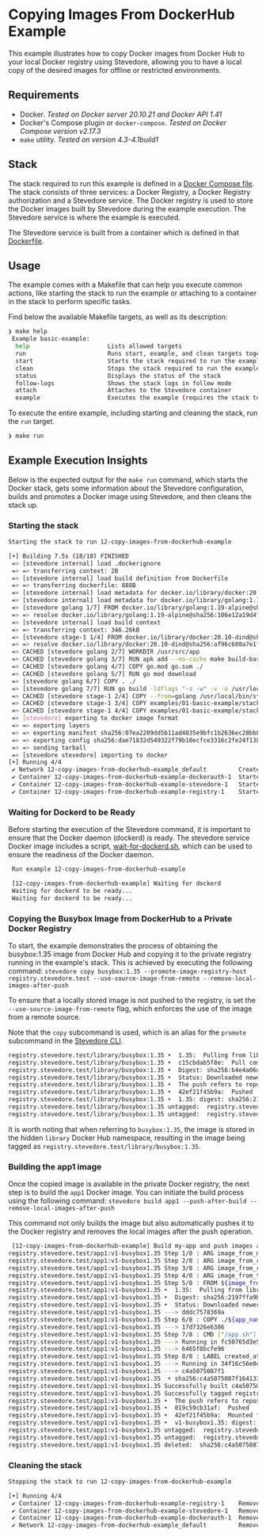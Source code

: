 # Copying Images From DockerHub Example

This example illustrates how to copy Docker images from Docker Hub to your local Docker registry using Stevedore, allowing you to have a local copy of the desired images for offline or restricted environments.

## Requirements
- Docker. _Tested on Docker server 20.10.21 and Docker API 1.41_
- Docker's Compose plugin or `docker-compose`. _Tested on Docker Compose version v2.17.3_
- `make` utility. _Tested on version 4.3-4.1build1_

## Stack
The stack required to run this example is defined in a [Docker Compose file](./docker-compose.yml). The stack consists of three services: a Docker Registry, a Docker Registry authorization and a Stevedore service. The Docker registry is used to store the Docker images built by Stevedore during the example execution. The Stevedore service is where the example is executed.

The Stevedore service is built from a container which is defined in that [Dockerfile](stack/stevedore/Dockerfile).

## Usage
The example comes with a Makefile that can help you execute common actions, like starting the stack to run the example or attaching to a container in the stack to perform specific tasks.

Find below the available Makefile targets, as well as its description:
```sh
❯ make help
 Example basic-example:
  help                      Lists allowed targets
  run                       Runs start, example, and clean targets together
  start                     Starts the stack required to run the example
  clean                     Stops the stack required to run the example
  status                    Displays the status of the stack
  follow-logs               Shows the stack logs in follow mode
  attach                    Attaches to the Stevedore container
  example                   Executes the example (requires the stack to be started)
```

To execute the entire example, including starting and cleaning the stack, run the `run` target.
```sh
❯ make run
```

## Example Execution Insights
Below is the expected output for the `make run` command, which starts the Docker stack, gets some information about the Stevedore configuration, builds and promotes a Docker image using Stevedore, and then cleans the stack up.

### Starting the stack
```sh
Starting the stack to run 12-copy-images-from-dockerhub-example

[+] Building 7.5s (18/18) FINISHED
 => [stevedore internal] load .dockerignore                                                                                                                          0.0s
 => => transferring context: 2B                                                                                                                                      0.0s
 => [stevedore internal] load build definition from Dockerfile                                                                                                       0.0s
 => => transferring dockerfile: 888B                                                                                                                                 0.0s
 => [stevedore internal] load metadata for docker.io/library/docker:20.10-dind                                                                                       1.3s
 => [stevedore internal] load metadata for docker.io/library/golang:1.19-alpine                                                                                      1.8s
 => [stevedore golang 1/7] FROM docker.io/library/golang:1.19-alpine@sha256:106e12a19d4f8360c7dea4c08ef6ab7b62ec153972c77e099998eff9cb87e4f0                         0.0s
 => => resolve docker.io/library/golang:1.19-alpine@sha256:106e12a19d4f8360c7dea4c08ef6ab7b62ec153972c77e099998eff9cb87e4f0                                          0.0s
 => [stevedore internal] load build context                                                                                                                          0.1s
 => => transferring context: 346.26kB                                                                                                                                0.0s
 => [stevedore stage-1 1/4] FROM docker.io/library/docker:20.10-dind@sha256:af96c680a7e1f853ebdd50c1e0577e5df4089b033102546dd6417419564df3b5                         0.0s
 => => resolve docker.io/library/docker:20.10-dind@sha256:af96c680a7e1f853ebdd50c1e0577e5df4089b033102546dd6417419564df3b5                                           0.0s
 => CACHED [stevedore golang 2/7] WORKDIR /usr/src/app                                                                                                               0.0s
 => CACHED [stevedore golang 3/7] RUN apk add --no-cache make build-base                                                                                             0.0s
 => CACHED [stevedore golang 4/7] COPY go.mod go.sum ./                                                                                                              0.0s
 => CACHED [stevedore golang 5/7] RUN go mod download                                                                                                                0.0s
 => [stevedore golang 6/7] COPY . ./                                                                                                                                 0.5s
 => [stevedore golang 7/7] RUN go build -ldflags "-s -w" -v -o /usr/local/bin/stevedore ./cmd/stevedore.go                                                           4.6s
 => CACHED [stevedore stage-1 2/4] COPY --from=golang /usr/local/bin/stevedore /usr/local/bin/stevedore                                                              0.0s
 => CACHED [stevedore stage-1 3/4] COPY examples/01-basic-example/stack/stevedore/entrypoint.sh /usr/local/bin/entrypoint.sh                                         0.0s
 => CACHED [stevedore stage-1 4/4] COPY examples/01-basic-example/stack/stevedore/wait-for-dockerd.sh /usr/local/bin/wait-for-dockerd.sh                             0.0s
 => [stevedore] exporting to docker image format                                                                                                                     0.4s
 => => exporting layers                                                                                                                                              0.0s
 => => exporting manifest sha256:07ea2209dd5b11ad4035e9bfc1b2636ec28bb81b1feec1e99ec14c7d718880a3                                                                    0.0s
 => => exporting config sha256:dae71832d549322f79b10ecfce3316c2fe24f138db41e5921f7921c20b628e13                                                                      0.0s
 => => sending tarball                                                                                                                                               0.4s
 => [stevedore stevedore] importing to docker                                                                                                                        0.0s
[+] Running 4/4
 ✔ Network 12-copy-images-from-dockerhub-example_default         Created                                                                                             0.1s
 ✔ Container 12-copy-images-from-dockerhub-example-dockerauth-1  Started                                                                                             0.6s
 ✔ Container 12-copy-images-from-dockerhub-example-stevedore-1   Started                                                                                             0.6s
 ✔ Container 12-copy-images-from-dockerhub-example-registry-1    Started                                                                                             0.8s
```

### Waiting for Dockerd to be Ready
Before starting the execution of the Stevedore command, it is important to ensure that the Docker daemon (dockerd) is ready. The stevedore service Docker image includes a script, [wait-for-dockerd.sh](./stack/stevedore/wait-for-dockerd.sh), which can be used to ensure the readiness of the Docker daemon.
```sh
 Run example 12-copy-images-from-dockerhub-example

 [12-copy-images-from-dockerhub-example] Waiting for dockerd
 Waiting for dockerd to be ready...
 Waiting for dockerd to be ready...
```

### Copying the Busybox Image from DockerHub to a Private Docker Registry
To start, the example demonstrates the process of obtaining the busybox:1.35 image from Docker Hub and copying it to the private registry running in the example's stack. This is achieved by executing the following command:
`stevedore copy busybox:1.35 --promote-image-registry-host registry.stevedore.test --use-source-image-from-remote --remove-local-images-after-push`

To ensure that a locally stored image is not pushed to the registry, is set the `--use-source-image-from-remote` flag, which enforces the use of the image from a remote source.

Note that the `copy` subcommand is used, which is an alias for the `promote` subcommand in the [Stevedore CLI](https://gostevedore.github.io/docs/reference-guide/cli/#promote). 

```sh
registry.stevedore.test/library/busybox:1.35 ‣  1.35:  Pulling from library/busybox
registry.stevedore.test/library/busybox:1.35 ‣  c15cbdab5f8e:  Pull complete
registry.stevedore.test/library/busybox:1.35 ‣  Digest: sha256:b4e4a06de46acc0958cd93e2eeb769077d255f06a7c3a91196509c16b7bc989e
registry.stevedore.test/library/busybox:1.35 ‣  Status: Downloaded newer image for busybox:1.35
registry.stevedore.test/library/busybox:1.35 ‣  The push refers to repository [registry.stevedore.test/library/busybox]
registry.stevedore.test/library/busybox:1.35 ‣  42ef21f45b9a:  Pushed
registry.stevedore.test/library/busybox:1.35 ‣  1.35: digest: sha256:2197ffa9bd16c893488bc26712a9dd28826daf2abb1a1dabf554fe32615a541d size: 528
registry.stevedore.test/library/busybox:1.35 untagged:  registry.stevedore.test/library/busybox:1.35
registry.stevedore.test/library/busybox:1.35 untagged:  registry.stevedore.test/library/busybox@sha256:2197ffa9bd16c893488bc26712a9dd28826daf2abb1a1dabf554fe32615a541d
```

It is worth noting that when referring to `busybox:1.35`, the image is stored in the hidden `library` Docker Hub namespace, resulting in the image being tagged as `registry.stevedore.test/library/busybox:1.35`.

### Building the app1 image
Once the copied image is available in the private Docker registry, the next step is to build the `app1` Docker image. You can initiate the build process using the following command:
`stevedore build app1 --push-after-build --remove-local-images-after-push`

This command not only builds the image but also automatically pushes it to the Docker registry and removes the local images after the push operation.
```sh
 [12-copy-images-from-dockerhub-example] Build my-app and push images after build
registry.stevedore.test/app1:v1-busybox1.35 Step 1/8 : ARG image_from_name
registry.stevedore.test/app1:v1-busybox1.35 Step 2/8 : ARG image_from_registry_host
registry.stevedore.test/app1:v1-busybox1.35 Step 3/8 : ARG image_from_registry_namespace
registry.stevedore.test/app1:v1-busybox1.35 Step 4/8 : ARG image_from_tag
registry.stevedore.test/app1:v1-busybox1.35 Step 5/8 : FROM ${image_from_registry_host}/${image_from_registry_namespace}/${image_from_name}:${image_from_tag}
registry.stevedore.test/app1:v1-busybox1.35 ‣  1.35:  Pulling from library/busybox
registry.stevedore.test/app1:v1-busybox1.35 ‣  Digest: sha256:2197ffa9bd16c893488bc26712a9dd28826daf2abb1a1dabf554fe32615a541d
registry.stevedore.test/app1:v1-busybox1.35 ‣  Status: Downloaded newer image for registry.stevedore.test/library/busybox:1.35
registry.stevedore.test/app1:v1-busybox1.35 ---> dddc7578369a
registry.stevedore.test/app1:v1-busybox1.35 Step 6/8 : COPY ./${app_name}/app.sh /app.sh
registry.stevedore.test/app1:v1-busybox1.35 ---> 17d7326e6386
registry.stevedore.test/app1:v1-busybox1.35 Step 7/8 : CMD ["/app.sh"]
registry.stevedore.test/app1:v1-busybox1.35 ---> Running in fc50765d3e5e
registry.stevedore.test/app1:v1-busybox1.35 ---> 6465f8bcfe96
registry.stevedore.test/app1:v1-busybox1.35 Step 8/8 : LABEL created_at=2023-06-09T13:56:39.351801142Z
registry.stevedore.test/app1:v1-busybox1.35 ---> Running in 34f16c56e0cb
registry.stevedore.test/app1:v1-busybox1.35 ---> c4a5075087f1
registry.stevedore.test/app1:v1-busybox1.35  ‣ sha256:c4a5075087f164133621a8e3230a9b544d60f4619aa4e0474fc9899fc39ddd8b
registry.stevedore.test/app1:v1-busybox1.35 Successfully built c4a5075087f1
registry.stevedore.test/app1:v1-busybox1.35 Successfully tagged registry.stevedore.test/app1:v1-busybox1.35
registry.stevedore.test/app1:v1-busybox1.35 ‣  The push refers to repository [registry.stevedore.test/app1]
registry.stevedore.test/app1:v1-busybox1.35 ‣  019c59cb31af:  Pushed
registry.stevedore.test/app1:v1-busybox1.35 ‣  42ef21f45b9a:  Mounted from library/busybox
registry.stevedore.test/app1:v1-busybox1.35 ‣  v1-busybox1.35: digest: sha256:db93b691c976470053eaf884cc819120974c78d2a29f6070cb3a9a16f3d4a398 size: 735
registry.stevedore.test/app1:v1-busybox1.35 untagged:  registry.stevedore.test/app1:v1-busybox1.35
registry.stevedore.test/app1:v1-busybox1.35 untagged:  registry.stevedore.test/app1@sha256:db93b691c976470053eaf884cc819120974c78d2a29f6070cb3a9a16f3d4a398
registry.stevedore.test/app1:v1-busybox1.35 deleted:  sha256:c4a5075087f164133621a8e3230a9b544d60f4619aa4e0474fc9899fc39ddd8b
```

### Cleaning the stack
```sh
Stopping the stack to run 12-copy-images-from-dockerhub-example

[+] Running 4/4
 ✔ Container 12-copy-images-from-dockerhub-example-registry-1    Removed                                                                                             0.2s
 ✔ Container 12-copy-images-from-dockerhub-example-stevedore-1   Removed                                                                                             3.3s
 ✔ Container 12-copy-images-from-dockerhub-example-dockerauth-1  Removed                                                                                             0.4s
 ✔ Network 12-copy-images-from-dockerhub-example_default         Removed                                                                                             0.4s
```